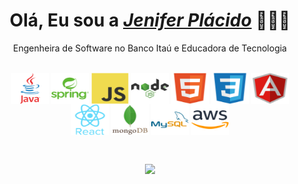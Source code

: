 <div>
  <h1 align="center">Olá, Eu sou a <a href="https://www.linkedin.com/in/jenifer-pl%C3%A1cido-00b5611ab/"><i>Jenifer Plácido</i></a> 👩🏾‍💻</h1>
  <p align="center">Engenheira de Software no Banco Itaú e Educadora de Tecnologia
<!-- <div align="center">
  <a href="https://github.com/jeniferplacido">
    <img height="150em" src="https://github-readme-stats.vercel.app/api?username=jeniferplacido&count_private=true&include_all_commits=true&show_icons=true&theme=dracula&hide_border=false&show_owner=true"/>
    <img height="150em" src="https://github-readme-stats.vercel.app/api/top-langs/?username=jeniferplacido&theme=dracula&hide_border=false&&layout=compact"/>
  </a>
</div> -->
<div align="center" valign="top"><br>
  <img align="center" alt="Java" height="50" width="60" src="https://raw.githubusercontent.com/devicons/devicon/master/icons/java/java-original-wordmark.svg">
  <img align="center" alt="Spring" height="50" width="60" src="https://raw.githubusercontent.com/devicons/devicon/master/icons/spring/spring-original-wordmark.svg">
  <img align="center" alt="Javascript" height="50" width="60" src="https://raw.githubusercontent.com/devicons/devicon/master/icons/javascript/javascript-original.svg">
  <img align="center" alt="Node" height="50" width="60" src="https://raw.githubusercontent.com/devicons/devicon/55609aa5bd817ff167afce0d965585c92040787a/icons/nodejs/nodejs-original-wordmark.svg">
  <img align="center" alt="HTML" height="50" width="60" src="https://raw.githubusercontent.com/devicons/devicon/master/icons/html5/html5-original.svg">
  <img align="center" alt="CSS" height="50" width="60" src="https://raw.githubusercontent.com/devicons/devicon/master/icons/css3/css3-original.svg">
  <img align="center" alt="Angular" height="50" width="60" src="https://raw.githubusercontent.com/devicons/devicon/master/icons/angularjs/angularjs-original.svg">
  <img align="center" alt="React" height="50" width="60" src="https://raw.githubusercontent.com/devicons/devicon/55609aa5bd817ff167afce0d965585c92040787a/icons/react/react-original-wordmark.svg">
  <img align="center" alt="MongoDB" height="50" width="60" src="https://raw.githubusercontent.com/devicons/devicon/master/icons/mongodb/mongodb-original-wordmark.svg">
  <img align="center" alt="MySql" height="50" width="60" src="https://raw.githubusercontent.com/devicons/devicon/master/icons/mysql/mysql-original-wordmark.svg">
   <img align="center" alt="AWS" height="50" width="60" src="https://raw.githubusercontent.com/devicons/devicon/55609aa5bd817ff167afce0d965585c92040787a/icons/amazonwebservices/amazonwebservices-original-wordmark.svg">
   

</div><br>
  
  ##
 
<div align="center"> 
  <a href="https://www.linkedin.com/in/jenifer-pl%C3%A1cido-00b5611ab/" target="_blank"><img src="https://img.shields.io/badge/-LinkedIn-%230077B5?style=for-the-badge&logo=linkedin&logoColor=white" target="_blank"></a> 
 
</div>
